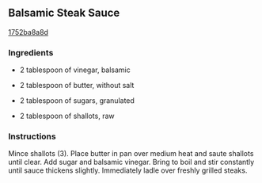 ## Balsamic Steak Sauce

[1752ba8a8d](http://www.food.com/recipe/balsamic-steak-sauce-42515)

### Ingredients

 - 2 tablespoon of vinegar, balsamic

 - 2 tablespoon of butter, without salt

 - 2 tablespoon of sugars, granulated

 - 2 tablespoon of shallots, raw

### Instructions

Mince shallots (3). Place butter in pan over medium heat and saute shallots until clear. Add sugar and balsamic vinegar. Bring to boil and stir constantly until sauce thickens slightly. Immediately ladle over freshly grilled steaks.